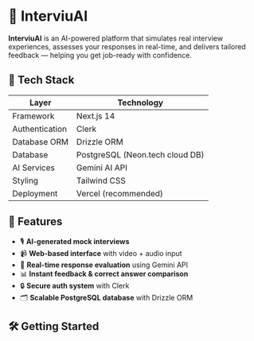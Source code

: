# 🎤 InterviuAI

**InterviuAI** is an AI-powered platform that simulates real interview experiences, assesses your responses in real-time, and delivers tailored feedback — helping you get job-ready with confidence.

## 🔧 Tech Stack

| Layer           | Technology                           |
|-----------------|--------------------------------------|
| Framework       | Next.js 14                           |
| Authentication  | Clerk                                |
| Database ORM    | Drizzle ORM                          |
| Database        | PostgreSQL (Neon.tech cloud DB)      |
| AI Services     | Gemini AI API                        |
| Styling         | Tailwind CSS                         |
| Deployment      | Vercel (recommended)                 |

## 🚀 Features

- 🎙️ **AI-generated mock interviews**
- 📹 **Web-based interface** with video + audio input
- 🧠 **Real-time response evaluation** using Gemini API
- 📊 **Instant feedback & correct answer comparison**
- 🔒 **Secure auth system** with Clerk
- 🗂️ **Scalable PostgreSQL database** with Drizzle ORM

## 🛠️ Getting Started

